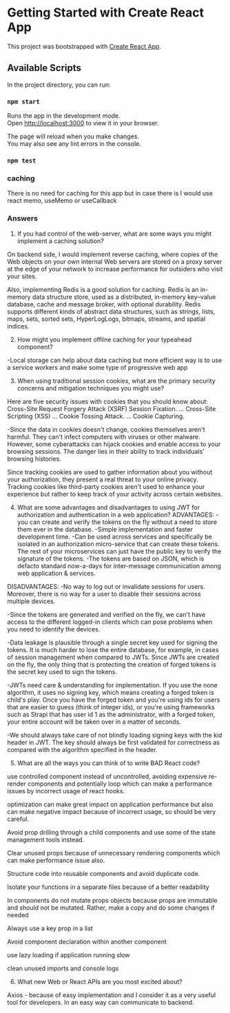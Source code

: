 # Getting Started with Create React App

This project was bootstrapped with [Create React App](https://github.com/facebook/create-react-app).

## Available Scripts

In the project directory, you can run:

### `npm start`

Runs the app in the development mode.\
Open [http://localhost:3000](http://localhost:3000) to view it in your browser.

The page will reload when you make changes.\
You may also see any lint errors in the console.

### `npm test`



### caching
There is no need for caching for this app but in case there is I would use react memo, useMemo or useCallback


### Answers 

1. If you had control of the web-server, what are some ways you might implement a caching solution?


On backend side, I would implement reverse caching, where copies of the Web objects on your own internal Web servers are stored on a proxy server at the edge of your network to increase performance for outsiders who visit your sites.

Also, implementing Redis is a good solution for caching. Redis is an in-memory data structure store, used as a distributed, in-memory key–value database, cache and message broker, with optional durability. Redis supports different kinds of abstract data structures, such as strings, lists, maps, sets, sorted sets, HyperLogLogs, bitmaps, streams, and spatial indices.


2. How might you implement offline caching for your typeahead component?

-Local storage can help about data caching but more efficient way is to use a service workers and make some type of progressive web app

3. When using traditional session cookies, what are the primary security concerns and mitigation techniques you might use?

Here are five security issues with cookies that you should know about:
Cross-Site Request Forgery Attack (XSRF) 
Session Fixation. ...
Cross-Site Scripting (XSS) ...
Cookie Tossing Attack. ...
Cookie Capturing.

-Since the data in cookies doesn't change, cookies themselves aren't harmful. They can't infect computers with viruses or other malware. However, some cyberattacks can hijack cookies and enable access to your browsing sessions. The danger lies in their ability to track individuals' browsing histories.

Since tracking cookies are used to gather information about you without your authorization, they present a real threat to your online privacy. Tracking cookies like third-party cookies aren't used to enhance your experience but rather to keep track of your activity across certain websites.

4. What are some advantages and disadvantages to using JWT for authorization and authentication in a web application?
ADVANTAGES:
-you can create and verify the tokens on the fly without a need to store them ever in the database.
-Simple implementation and faster development time.
-Can be used across services and specifically be isolated in an authorization micro-service that can create these tokens. The rest of your microservices can just have the public key to verify the signature of the tokens.
-The tokens are based on JSON, which is defacto standard now-a-days for inter-message communication among web application & services.

DISADVANTAGES:
-No way to log out or invalidate sessions for users. Moreover, there is no way for a user to disable their sessions across multiple devices.

-Since the tokens are generated and verified on the fly, we can't have access to the different logged-in clients which can pose problems when you need to identify the devices.

-Data leakage is plausible through a single secret key used for signing the tokens. It is much harder to lose the entire database, for example, in cases of session management when compared to JWTs. Since JWTs are created on the fly, the only thing that is protecting the creation of forged tokens is the secret key used to sign the tokens.

-JWTs need care & understanding for implementation. If you use the none algorithm, it uses no signing key, which means creating a forged token is child's play. Once you have the forged token and you're using ids for users that are easier to guess (think of integer ids), or you're using frameworks such as Strapi that has user id 1 as the administrator, with a forged token, your entire account will be taken over in a matter of seconds.

-We should always take care of not blindly loading signing keys with the kid header in JWT. The key should always be first validated for correctness as compared with the algorithm specified in the header.

5. What are all the ways you can think of to write BAD React code?

use controlled component instead of uncontrolled, avoiding expensive re-render components and potentially loop which can make a performance issues by incorrect usage of react hooks. 

optimization can make great impact on application performance but also can make negative impact because of incorrect usage, so should be very careful.

Avoid prop drilling through a child components and use some of the state management tools instead.

Clear unused props because of unnecessary rendering components which can make performance issue also.

Structure code into reusable components and avoid duplicate code. 

Isolate your functions in a separate files because of a better readability 

In components do not mutate props objects because props are immutable and should not be mutated. Rather, make a copy and do some changes if needed

Always use a key prop in a list

Avoid component declaration within another component

use lazy loading if application running slow

clean unused imports and console logs

6. What new Web or React APIs are you most excited about?

Axios - because of easy implementation and I consider it as a very useful tool for developers. In an easy way can communicate to backend.